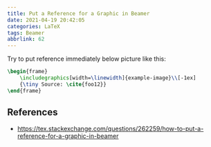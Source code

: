 ```yaml
---
title: Put a Reference for a Graphic in Beamer
date: 2021-04-19 20:42:05
categories: LaTeX
tags: Beamer
abbrlink: 62
---
```

Try to put reference immediately below picture like this:

```latex
\begin{frame}
    \includegraphics[width=\linewidth]{example-image}\\[-1ex]
    {\tiny Source: \cite{foo12}}
\end{frame}
```

## References

- https://tex.stackexchange.com/questions/262259/how-to-put-a-reference-for-a-graphic-in-beamer
